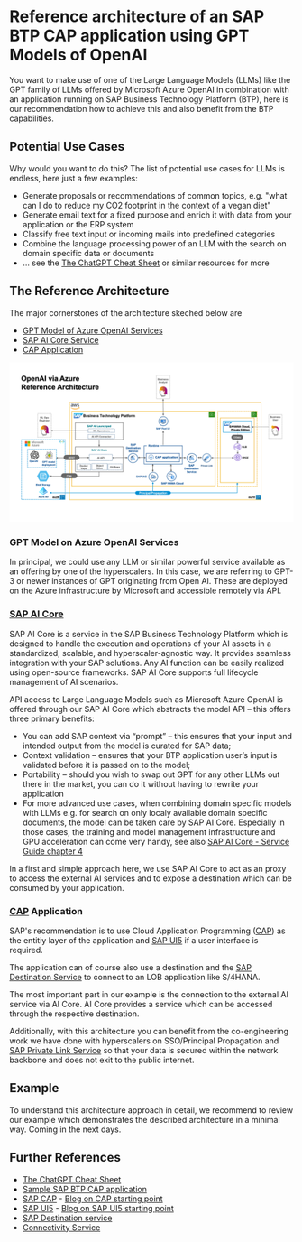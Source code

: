 # Reference architecture of an SAP BTP CAP application using GPT Models of OpenAI

You want to make use of one of the Large Language Models (LLMs) like the GPT family of LLMs offered by Microsoft Azure OpenAI in combination with an application running on SAP Business Technology Platform (BTP), here is our recommendation how to achieve this and also benefit from the BTP capabilities.

## Potential Use Cases

Why would you want to do this? The list of potential use cases for LLMs is endless, here just a few examples:
* Generate proposals or recommendations of common topics, e.g. "what can I do to reduce my CO2 footprint in the context of a vegan diet"
* Generate email text for a fixed purpose and enrich it with data from your application or the ERP system
* Classify free text input or incoming mails into predefined categories
* Combine the language processing power of an LLM with the search on domain specific data or documents
* ... see the [The ChatGPT Cheat Sheet](https://drive.google.com/file/d/1OcHn2NWWnLGBCBLYsHg7xdOMVsehiuBK/view) or similar resources for more


## The Reference Architecture

The major cornerstones of the architecture skeched below are
* [GPT Model of Azure OpenAI Services](#gpt-model-of-openai)
* [SAP AI Core Service](#ai-core)
* [CAP Application](#cap-application)

![](ReferenceArchitectureOpenAI-ChatGPT.png)

### GPT Model on Azure OpenAI Services

In principal, we could use any LLM or similar powerful service available as an offering by one of the hyperscalers. In this case, we are referring to GPT-3 or newer instances of GPT originating from Open AI. These are deployed on the Azure infrastructure by Microsoft and accessible remotely via API.

### [SAP AI Core](https://help.sap.com/docs/AI_CORE/2d6c5984063c40a59eda62f4a9135bee/88e007863ca545438e274cbf6ce2d7c6.html)

SAP AI Core is a service in the SAP Business Technology Platform which is designed to handle the execution and operations of your AI assets in a standardized, scalable, and hyperscaler-agnostic way. It provides seamless integration with your SAP solutions. Any AI function can be easily realized using open-source frameworks. SAP AI Core supports full lifecycle management of AI scenarios.

API access to Large Language Models such as Microsoft Azure OpenAI is offered through our SAP AI Core which abstracts the model API – this offers three primary benefits: 
* You can add SAP context via “prompt” – this ensures that your input and intended output from the model is curated for SAP data;
* Context validation – ensures that your BTP application user’s input is validated before it is passed on to the model;
* Portability – should you wish to swap out GPT for any other LLMs out there in the market, you can do it without having to rewrite your application 
* For more advanced use cases, when combining domain specific models with LLMs e.g. for search on only localy available domain specific documents, the model can be taken care by SAP AI Core. Especially in those cases, the training and model management infrastructure and  GPU acceleration can come very handy, see also [SAP AI Core - Service Guide chapter 4](https://help.sap.com/doc/c31b38b32a5d4e07a4488cb0f8bb55d9/CLOUD/en-US/f17fa8568d0448c685f2a0301061a6ee.pdf)

In a first and simple approach here, we use SAP AI Core to act as an proxy to access the external AI services and to expose a destination which can be consumed by your application.

### [CAP](https://cap.cloud.sap/docs/) Application

SAP's recommendation is to use Cloud Application Programming ([CAP](https://cap.cloud.sap/docs/)) as the entitiy layer of the application and [SAP UI5](https://ui5.sap.com/) if a user interface is required. 

The application can of course also use a destination and the [SAP Destination Service](https://discovery-center.cloud.sap/serviceCatalog/destination?service_plan=lite&region=all&commercialModel=cloud) to connect to an LOB application like S/4HANA.

The most important part in our example is the connection to the external AI service via AI Core. AI Core provides a service which can be accessed through the respective destination.

Additionally, with this architecture you can benefit from the co-engineering work we have done with hyperscalers on SSO/Principal Propagation and [SAP Private Link Service](https://help.sap.com/docs/PRIVATE_LINK/42acd88cb4134ba2a7d3e0e62c9fe6cf/6c7c8a9282e344979295efb882637cd4.html) so that your data is secured within the network backbone and does not exit to the public internet.

## Example

To understand this architecture approach in detail, we recommend to review our example which demonstrates the described architecture in a minimal way. 
Coming in the next days.

## Further References

* [The ChatGPT Cheat Sheet](https://drive.google.com/file/d/1OcHn2NWWnLGBCBLYsHg7xdOMVsehiuBK/view)
* [Sample SAP BTP CAP application](https://github.com/SAP-samples/btp-build-resilient-apps)
* [SAP CAP](https://cap.cloud.sap/docs/) - [Blog on CAP starting point](https://blogs.sap.com/2018/10/10/application-programming-model-start-here/)
* [SAP UI5](https://ui5.sap.com/) - [Blog on SAP UI5 starting point](https://blogs.sap.com/2021/08/23/what-is-sapui5/)
* [SAP Destination service](https://discovery-center.cloud.sap/serviceCatalog/destination?service_plan=lite&region=all&commercialModel=cloud)
* [Connectivity Service](https://discovery-center.cloud.sap/serviceCatalog/connectivity-service?service_plan=lite&region=all&commercialModel=cloud)
